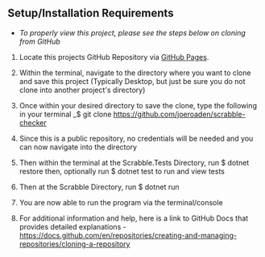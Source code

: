 
## Setup/Installation Requirements

- _To properly view this project, please see the steps below on cloning from GitHub_

1. Locate this projects GitHub Repository via [GitHub Pages](https://github.com/joeroaden/scrabble-checker).

2. Within the terminal, navigate to the directory where you want to clone and save this project (Typically Desktop, but just be sure you do not clone into another project's directory)

3. Once within your desired directory to save the clone, type the following in your terminal
   _$ git clone https://github.com/joeroaden/scrabble-checker

4. Since this is a public repository, no credentials will be needed and you can now navigate into the directory

5. Then within the terminal at the Scrabble.Tests Directory, run $ dotnet restore then, optionally run $ dotnet test to run and view tests

6. Then at the Scrabble Directory, run $ dotnet run

7. You are now able to run the program via the terminal/console

8. For additional information and help, here is a link to GitHub Docs that provides detailed explanations - https://docs.github.com/en/repositories/creating-and-managing-repositories/cloning-a-repository
